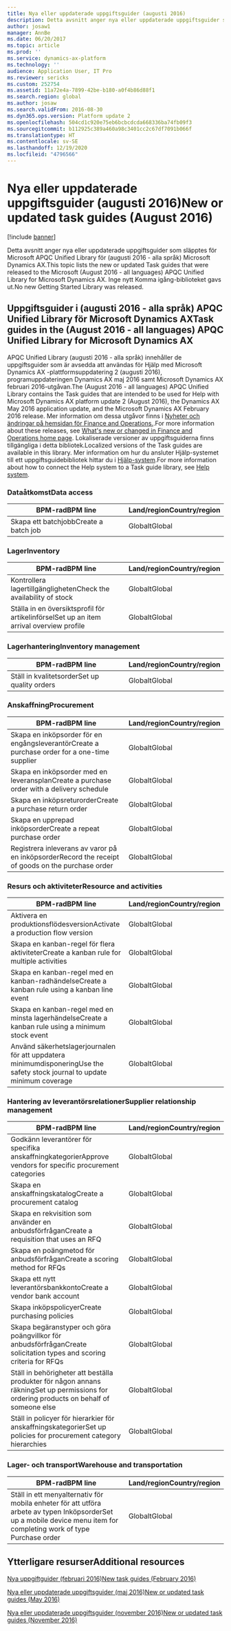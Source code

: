 ```yaml
---
title: Nya eller uppdaterade uppgiftsguider (augusti 2016)
description: Detta avsnitt anger nya eller uppdaterade uppgiftsguider som släpptes för Microsoft APQC Unified Library för (augusti 2016 - alla språk) Microsoft Dynamics AX. Inge nytt Komma igång-biblioteket gavs ut.
author: josaw1
manager: AnnBe
ms.date: 06/20/2017
ms.topic: article
ms.prod: ''
ms.service: dynamics-ax-platform
ms.technology: ''
audience: Application User, IT Pro
ms.reviewer: sericks
ms.custom: 252754
ms.assetid: 11a72e4a-7899-42be-b180-a0f4b86d88f1
ms.search.region: global
ms.author: josaw
ms.search.validFrom: 2016-08-30
ms.dyn365.ops.version: Platform update 2
ms.openlocfilehash: 504cd1c920e75eb6bcbcdcda668336ba74fb09f3
ms.sourcegitcommit: b112925c389a460a98c3401cc2c67df7091b066f
ms.translationtype: HT
ms.contentlocale: sv-SE
ms.lasthandoff: 12/19/2020
ms.locfileid: "4796566"
---
```

# <a name="new-or-updated-task-guides-august-2016"></a><span data-ttu-id="69f64-104">Nya eller uppdaterade uppgiftsguider (augusti 2016)</span><span class="sxs-lookup"><span data-stu-id="69f64-104">New or updated task guides (August 2016)</span></span>

[!include [banner](../includes/banner.md)]

<span data-ttu-id="69f64-105">Detta avsnitt anger nya eller uppdaterade uppgiftsguider som släpptes för Microsoft APQC Unified Library för (augusti 2016 - alla språk) Microsoft Dynamics AX.</span><span class="sxs-lookup"><span data-stu-id="69f64-105">This topic lists the new or updated Task guides that were released to the Microsoft (August 2016 - all languages) APQC Unified Library for Microsoft Dynamics AX.</span></span> <span data-ttu-id="69f64-106">Inge nytt Komma igång-biblioteket gavs ut.</span><span class="sxs-lookup"><span data-stu-id="69f64-106">No new Getting Started Library was released.</span></span>

## <a name="task-guides-in-the-august-2016---all-languages-apqc-unified-library-for-microsoft-dynamics-ax"></a><span data-ttu-id="69f64-107">Uppgiftsguider i (augusti 2016 - alla språk) APQC Unified Library för Microsoft Dynamics AX</span><span class="sxs-lookup"><span data-stu-id="69f64-107">Task guides in the (August 2016 - all languages) APQC Unified Library for Microsoft Dynamics AX</span></span>

<span data-ttu-id="69f64-108">APQC Unified Library (augusti 2016 - alla språk) innehåller de uppgiftsguider som är avsedda att användas för Hjälp med Microsoft Dynamics AX -plattformsuppdatering 2 (augusti 2016), programuppdateringen Dynamics AX maj 2016 samt Microsoft Dynamics AX februari 2016-utgåvan.</span><span class="sxs-lookup"><span data-stu-id="69f64-108">The (August 2016 - all languages) APQC Unified Library contains the Task guides that are intended to be used for Help with Microsoft Dynamics AX platform update 2 (August 2016), the Dynamics AX May 2016 application update, and the Microsoft Dynamics AX February 2016 release.</span></span> <span data-ttu-id="69f64-109">Mer information om dessa utgåvor finns i [Nyheter och ändringar på hemsidan för Finance and Operations.](whats-new-changed.md).</span><span class="sxs-lookup"><span data-stu-id="69f64-109">For more information about these releases, see [What's new or changed in Finance and Operations home page](whats-new-changed.md).</span></span> <span data-ttu-id="69f64-110">Lokaliserade versioner av uppgiftsguiderna finns tillgängliga i detta bibliotek.</span><span class="sxs-lookup"><span data-stu-id="69f64-110">Localized versions of the Task guides are available in this library.</span></span> <span data-ttu-id="69f64-111">Mer information om hur du ansluter Hjälp-systemet till ett uppgiftsguidebibliotek hittar du i [Hjälp-system](help-overview.md).</span><span class="sxs-lookup"><span data-stu-id="69f64-111">For more information about how to connect the Help system to a Task guide library, see [Help system](help-overview.md).</span></span>

### <a name="data-access"></a><span data-ttu-id="69f64-112">Dataåtkomst</span><span class="sxs-lookup"><span data-stu-id="69f64-112">Data access</span></span>

| <span data-ttu-id="69f64-113">BPM-rad</span><span class="sxs-lookup"><span data-stu-id="69f64-113">BPM line</span></span>           | <span data-ttu-id="69f64-114">Land/region</span><span class="sxs-lookup"><span data-stu-id="69f64-114">Country/region</span></span> |
|--------------------|----------------|
| <span data-ttu-id="69f64-115">Skapa ett batchjobb</span><span class="sxs-lookup"><span data-stu-id="69f64-115">Create a batch job</span></span> | <span data-ttu-id="69f64-116">Globalt</span><span class="sxs-lookup"><span data-stu-id="69f64-116">Global</span></span>         |

### <a name="inventory"></a><span data-ttu-id="69f64-117">Lager</span><span class="sxs-lookup"><span data-stu-id="69f64-117">Inventory</span></span>

| <span data-ttu-id="69f64-118">BPM-rad</span><span class="sxs-lookup"><span data-stu-id="69f64-118">BPM line</span></span>                                | <span data-ttu-id="69f64-119">Land/region</span><span class="sxs-lookup"><span data-stu-id="69f64-119">Country/region</span></span> |
|-----------------------------------------|----------------|
| <span data-ttu-id="69f64-120">Kontrollera lagertillgängligheten</span><span class="sxs-lookup"><span data-stu-id="69f64-120">Check the availability of stock</span></span>         | <span data-ttu-id="69f64-121">Globalt</span><span class="sxs-lookup"><span data-stu-id="69f64-121">Global</span></span>         |
| <span data-ttu-id="69f64-122">Ställa in en översiktsprofil för artikelinförsel</span><span class="sxs-lookup"><span data-stu-id="69f64-122">Set up an item arrival overview profile</span></span> | <span data-ttu-id="69f64-123">Globalt</span><span class="sxs-lookup"><span data-stu-id="69f64-123">Global</span></span>         |

### <a name="inventory-management"></a><span data-ttu-id="69f64-124">Lagerhantering</span><span class="sxs-lookup"><span data-stu-id="69f64-124">Inventory management</span></span>

| <span data-ttu-id="69f64-125">BPM-rad</span><span class="sxs-lookup"><span data-stu-id="69f64-125">BPM line</span></span>              | <span data-ttu-id="69f64-126">Land/region</span><span class="sxs-lookup"><span data-stu-id="69f64-126">Country/region</span></span> |
|-----------------------|----------------|
| <span data-ttu-id="69f64-127">Ställ in kvalitetsorder</span><span class="sxs-lookup"><span data-stu-id="69f64-127">Set up quality orders</span></span> | <span data-ttu-id="69f64-128">Globalt</span><span class="sxs-lookup"><span data-stu-id="69f64-128">Global</span></span>         |

### <a name="procurement"></a><span data-ttu-id="69f64-129">Anskaffning</span><span class="sxs-lookup"><span data-stu-id="69f64-129">Procurement</span></span>

| <span data-ttu-id="69f64-130">BPM-rad</span><span class="sxs-lookup"><span data-stu-id="69f64-130">BPM line</span></span>                                          | <span data-ttu-id="69f64-131">Land/region</span><span class="sxs-lookup"><span data-stu-id="69f64-131">Country/region</span></span> |
|---------------------------------------------------|----------------|
| <span data-ttu-id="69f64-132">Skapa en inköpsorder för en engångsleverantör</span><span class="sxs-lookup"><span data-stu-id="69f64-132">Create a purchase order for a one-time supplier</span></span>   | <span data-ttu-id="69f64-133">Globalt</span><span class="sxs-lookup"><span data-stu-id="69f64-133">Global</span></span>         |
| <span data-ttu-id="69f64-134">Skapa en inköpsorder med en leveransplan</span><span class="sxs-lookup"><span data-stu-id="69f64-134">Create a purchase order with a delivery schedule</span></span>  | <span data-ttu-id="69f64-135">Globalt</span><span class="sxs-lookup"><span data-stu-id="69f64-135">Global</span></span>         |
| <span data-ttu-id="69f64-136">Skapa en inköpsreturorder</span><span class="sxs-lookup"><span data-stu-id="69f64-136">Create a purchase return order</span></span>                    | <span data-ttu-id="69f64-137">Globalt</span><span class="sxs-lookup"><span data-stu-id="69f64-137">Global</span></span>         |
| <span data-ttu-id="69f64-138">Skapa en upprepad inköpsorder</span><span class="sxs-lookup"><span data-stu-id="69f64-138">Create a repeat purchase order</span></span>                    | <span data-ttu-id="69f64-139">Globalt</span><span class="sxs-lookup"><span data-stu-id="69f64-139">Global</span></span>         |
| <span data-ttu-id="69f64-140">Registrera inleverans av varor på en inköpsorder</span><span class="sxs-lookup"><span data-stu-id="69f64-140">Record the receipt of goods on the purchase order</span></span> | <span data-ttu-id="69f64-141">Globalt</span><span class="sxs-lookup"><span data-stu-id="69f64-141">Global</span></span>         |

### <a name="resource-and-activities"></a><span data-ttu-id="69f64-142">Resurs och aktiviteter</span><span class="sxs-lookup"><span data-stu-id="69f64-142">Resource and activities</span></span>

| <span data-ttu-id="69f64-143">BPM-rad</span><span class="sxs-lookup"><span data-stu-id="69f64-143">BPM line</span></span>                                                | <span data-ttu-id="69f64-144">Land/region</span><span class="sxs-lookup"><span data-stu-id="69f64-144">Country/region</span></span> |
|---------------------------------------------------------|----------------|
| <span data-ttu-id="69f64-145">Aktivera en produktionsflödesversion</span><span class="sxs-lookup"><span data-stu-id="69f64-145">Activate a production flow version</span></span>                      | <span data-ttu-id="69f64-146">Globalt</span><span class="sxs-lookup"><span data-stu-id="69f64-146">Global</span></span>         |
| <span data-ttu-id="69f64-147">Skapa en kanban-regel för flera aktiviteter</span><span class="sxs-lookup"><span data-stu-id="69f64-147">Create a kanban rule for multiple activities</span></span>            | <span data-ttu-id="69f64-148">Globalt</span><span class="sxs-lookup"><span data-stu-id="69f64-148">Global</span></span>         |
| <span data-ttu-id="69f64-149">Skapa en kanban-regel med en kanban-radhändelse</span><span class="sxs-lookup"><span data-stu-id="69f64-149">Create a kanban rule using a kanban line event</span></span>          | <span data-ttu-id="69f64-150">Globalt</span><span class="sxs-lookup"><span data-stu-id="69f64-150">Global</span></span>         |
| <span data-ttu-id="69f64-151">Skapa en kanban-regel med en minsta lagerhändelse</span><span class="sxs-lookup"><span data-stu-id="69f64-151">Create a kanban rule using a minimum stock event</span></span>        | <span data-ttu-id="69f64-152">Globalt</span><span class="sxs-lookup"><span data-stu-id="69f64-152">Global</span></span>         |
| <span data-ttu-id="69f64-153">Använd säkerhetslagerjournalen för att uppdatera minimumdisponering</span><span class="sxs-lookup"><span data-stu-id="69f64-153">Use the safety stock journal to update minimum coverage</span></span> | <span data-ttu-id="69f64-154">Globalt</span><span class="sxs-lookup"><span data-stu-id="69f64-154">Global</span></span>         |

### <a name="supplier-relationship-management"></a><span data-ttu-id="69f64-155">Hantering av leverantörsrelationer</span><span class="sxs-lookup"><span data-stu-id="69f64-155">Supplier relationship management</span></span>

| <span data-ttu-id="69f64-156">BPM-rad</span><span class="sxs-lookup"><span data-stu-id="69f64-156">BPM line</span></span>                                                           | <span data-ttu-id="69f64-157">Land/region</span><span class="sxs-lookup"><span data-stu-id="69f64-157">Country/region</span></span> |
|--------------------------------------------------------------------|----------------|
| <span data-ttu-id="69f64-158">Godkänn leverantörer för specifika anskaffningkategorier</span><span class="sxs-lookup"><span data-stu-id="69f64-158">Approve vendors for specific procurement categories</span></span>                | <span data-ttu-id="69f64-159">Globalt</span><span class="sxs-lookup"><span data-stu-id="69f64-159">Global</span></span>         |
| <span data-ttu-id="69f64-160">Skapa en anskaffningskatalog</span><span class="sxs-lookup"><span data-stu-id="69f64-160">Create a procurement catalog</span></span>                                       | <span data-ttu-id="69f64-161">Globalt</span><span class="sxs-lookup"><span data-stu-id="69f64-161">Global</span></span>         |
| <span data-ttu-id="69f64-162">Skapa en rekvisition som använder en anbudsförfrågan</span><span class="sxs-lookup"><span data-stu-id="69f64-162">Create a requisition that uses an RFQ</span></span>                              | <span data-ttu-id="69f64-163">Globalt</span><span class="sxs-lookup"><span data-stu-id="69f64-163">Global</span></span>         |
| <span data-ttu-id="69f64-164">Skapa en poängmetod för anbudsförfrågan</span><span class="sxs-lookup"><span data-stu-id="69f64-164">Create a scoring method for RFQs</span></span>                                   | <span data-ttu-id="69f64-165">Globalt</span><span class="sxs-lookup"><span data-stu-id="69f64-165">Global</span></span>         |
| <span data-ttu-id="69f64-166">Skapa ett nytt leverantörsbankkonto</span><span class="sxs-lookup"><span data-stu-id="69f64-166">Create a vendor bank account</span></span>                                       | <span data-ttu-id="69f64-167">Globalt</span><span class="sxs-lookup"><span data-stu-id="69f64-167">Global</span></span>         |
| <span data-ttu-id="69f64-168">Skapa inköpspolicyer</span><span class="sxs-lookup"><span data-stu-id="69f64-168">Create purchasing policies</span></span>                                         | <span data-ttu-id="69f64-169">Globalt</span><span class="sxs-lookup"><span data-stu-id="69f64-169">Global</span></span>         |
| <span data-ttu-id="69f64-170">Skapa begäranstyper och göra poängvillkor för anbudsförfrågan</span><span class="sxs-lookup"><span data-stu-id="69f64-170">Create solicitation types and scoring criteria for RFQs</span></span>            | <span data-ttu-id="69f64-171">Globalt</span><span class="sxs-lookup"><span data-stu-id="69f64-171">Global</span></span>         |
| <span data-ttu-id="69f64-172">Ställ in behörigheter att beställa produkter för någon annans räkning</span><span class="sxs-lookup"><span data-stu-id="69f64-172">Set up permissions for ordering products on behalf of someone else</span></span> | <span data-ttu-id="69f64-173">Globalt</span><span class="sxs-lookup"><span data-stu-id="69f64-173">Global</span></span>         |
| <span data-ttu-id="69f64-174">Ställ in policyer för hierarkier för anskaffningskategorier</span><span class="sxs-lookup"><span data-stu-id="69f64-174">Set up policies for procurement category hierarchies</span></span>               | <span data-ttu-id="69f64-175">Globalt</span><span class="sxs-lookup"><span data-stu-id="69f64-175">Global</span></span>         |

### <a name="warehouse-and-transportation"></a><span data-ttu-id="69f64-176">Lager- och transport</span><span class="sxs-lookup"><span data-stu-id="69f64-176">Warehouse and transportation</span></span>

| <span data-ttu-id="69f64-177">BPM-rad</span><span class="sxs-lookup"><span data-stu-id="69f64-177">BPM line</span></span>                                                                    | <span data-ttu-id="69f64-178">Land/region</span><span class="sxs-lookup"><span data-stu-id="69f64-178">Country/region</span></span> |
|-----------------------------------------------------------------------------|----------------|
| <span data-ttu-id="69f64-179">Ställ in ett menyalternativ för mobila enheter för att utföra arbete av typen Inköpsorder</span><span class="sxs-lookup"><span data-stu-id="69f64-179">Set up a mobile device menu item for completing work of type Purchase order</span></span> | <span data-ttu-id="69f64-180">Globalt</span><span class="sxs-lookup"><span data-stu-id="69f64-180">Global</span></span>         |

## <a name="additional-resources"></a><span data-ttu-id="69f64-181">Ytterligare resurser</span><span class="sxs-lookup"><span data-stu-id="69f64-181">Additional resources</span></span>

[<span data-ttu-id="69f64-182">Nya uppgiftguider (februari 2016)</span><span class="sxs-lookup"><span data-stu-id="69f64-182">New task guides (February 2016)</span></span>](new-task-guides-available-february-2016.md)

[<span data-ttu-id="69f64-183">Nya eller uppdaterade uppgiftsguider (maj 2016)</span><span class="sxs-lookup"><span data-stu-id="69f64-183">New or updated task guides (May 2016)</span></span>](new-updated-task-guides-available-may-2016.md)

[<span data-ttu-id="69f64-184">Nya eller uppdaterade uppgiftsguider (november 2016)</span><span class="sxs-lookup"><span data-stu-id="69f64-184">New or updated task guides (November 2016)</span></span>](new-task-guides-november-2016.md)
